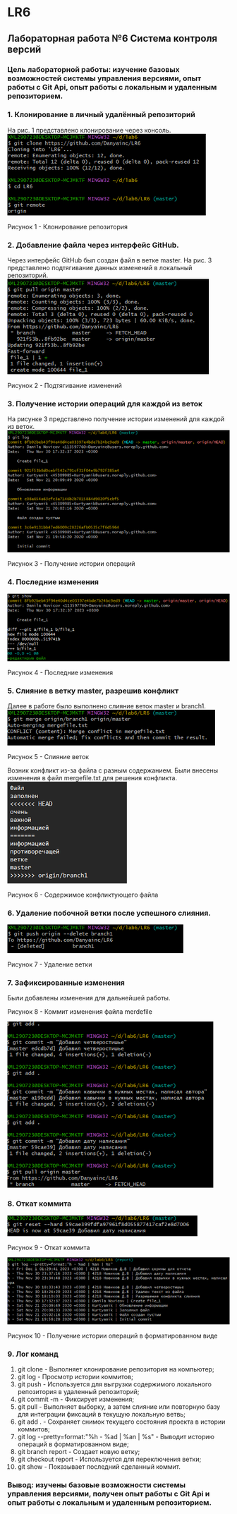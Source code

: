 # LR6
## Лабораторная работа №6 Система контроля версий 
### Цель лабораторной работы: изучение базовых возможностей системы управления версиями, опыт работы с Git Api, опыт работы с локальным и удаленным репозиторием.
### 1. Клонирование в личный удалённый репозиторий
На рис. 1 представлено клонирование через консоль.
![image](Screenshots/1.png)

Рисунок 1 - Клонирование репозитория 

### 2. Добавление файла через интерфейс GitHub.
Через интерфейс GitHub был создан файл в ветке master. На рис. 3 представлено подтягивание данных изменений в локальный репозиторий.
![image](Screenshots/2.png)

Рисунок 2 - Подтягивание изменений  

### 3. Получение истории операций для каждой из веток
На рисунке 3 представлено получение истории изменений для каждой из веток.
![image](Screenshots/3.png)

Рисунок 3 - Получение истории операций 

### 4. Последние изменения
![image](Screenshots/4.png)

Рисунок 4 - Последние изменения

### 5. Слияние в ветку master, разрешив конфликт
Далее в работе было выполнено слияние веток master и branch1.
![image](Screenshots/5.png)

Рисунок 5 - Слияние веток

Возник конфликт из-за файла с разным содержанием. Были внесены изменения в файл mergefile.txt для решения конфликта. 
![image](Screenshots/6.png)

Рисунок 6 - Содержимое конфликтующего файла

### 6. Удаление побочной ветки после успешного слияния.
![image](Screenshots/7.png)

Рисунок 7 - Удаление ветки 

### 7. Зафиксированные изменения
Были добавлены изменения для дальнейшей работы. 

Рисунок 8 - Коммит изменения файла merdefile

![image](Screenshots/8.png)


### 8. Откат коммита
![image](Screenshots/9.png)

Рисунок 9 - Откат коммита 

![image](Screenshots/10.png)

Рисунок 10 - Получение истории операций в форматированном виде  


### 9. Лог команд
1. git clone - Выполняет клонирование репозитория на компьютер;
2. git log - Просмотр истории коммитов;
3. git push - Используется для выгрузки содержимого локального репозитория в удаленный репозиторий;
4. git commit -m - Фиксирует изменения;
5. git pull - Выполняет выборку, а затем слияние или повторную базу для интеграции фиксаций в текущую локальную ветвь;
6. git add . - Сохраняет снимок текущего состояния проекта в истории коммитов;
7. git log --pretty=format:"%h - %ad | %an | %s" -  Выводит историю операций в форматированном виде;
8. git branch report - Создает новую ветку;
9. git checkout report - Используется для переключения ветки;
10. git show - Показывает последний сделанный коммит.

### Вывод: изучены базовые возможности системы управления версиями, получен опыт работы с Git Api и опыт работы с локальным и удаленным репозиторием.
